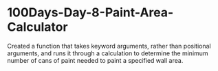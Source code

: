 # 100Days-Day-8-Paint-Area-Calculator
Created a function that takes keyword arguments, rather than positional arguments, and runs it through a calculation to determine the minimum number of cans of paint needed to paint a specified wall area.
